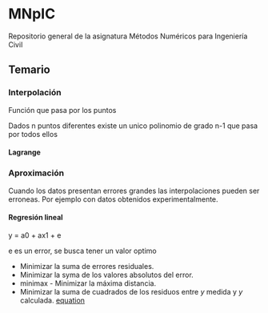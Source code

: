 # MNpIC
Repositorio general de la asignatura Métodos Numéricos para Ingeniería Civil

## Temario


### Interpolación

Función que pasa por los puntos

Dados n puntos diferentes existe un unico polinomio de grado n-1 que pasa por todos ellos

#### Lagrange


### Aproximación

Cuando los datos presentan errores grandes las interpolaciones pueden ser erroneas. Por ejemplo con datos obtenidos experimentalmente.

#### Regresión lineal

y = a0 + ax1 + e

e es un error, se busca tener un valor optimo

* Minimizar la suma de errores residuales.
* Minimizar la syma de los valores absolutos del error.
* minimax - Minimizar la máxima distancia. 
* Minimizar la suma de cuadrados de los residuos entre _y_ medida y _y_ calculada.
[equation](https://latex.codecogs.com/svg.image?S_{r}=&space;\sum&space;\varepsilon_{i}^{2}&space;=&space;\sum&space;{(y_{i}-a_{0}-a_{1}x_{i})}^{2})


